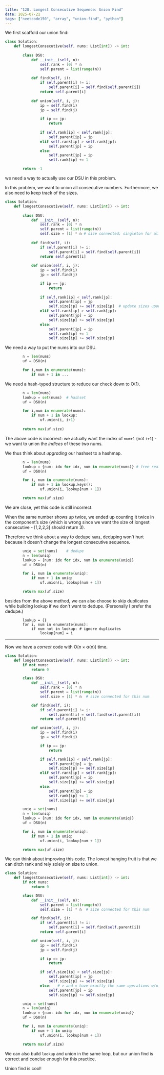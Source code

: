 ```yaml
---
title: "128. Longest Consecutive Sequence: Union Find"
date: 2025-07-21
tags: ["neetcode150", "array", "union-find", "python"]
---
```


We first scaffold our union find:
```python
class Solution:
    def longestConsecutive(self, nums: List[int]) -> int:
        
        class DSU:
            def __init__(self, n):
                self.rank = [0] * n
                self.parent = list(range(n))
            
            def find(self, i):
                if self.parent[i] != i:
                    self.parent[i] = self.find(self.parent[i])
                return self.parent[i]
            
            def union(self, i, j):
                ip = self.find(i)
                jp = self.find(j)

                if ip == jp:
                    return
                
                if self.rank[ip] < self.rank[jp]:
                    self.parent[ip] = jp
                elif self.rank[ip] > self.rank[jp]:
                    self.parent[jp] = ip
                else:
                    self.parent[jp] = ip
                    self.rank[ip] += 1

        return -1
```

we need a way to actually use our DSU in this problem.

In this problem, we want to union all consecutive numbers. Furthermore, we also need to keep track of the sizes.

```python
class Solution:
    def longestConsecutive(self, nums: List[int]) -> int:
        
        class DSU:
            def __init__(self, n):
                self.rank = [0] * n
                self.parent = list(range(n))
                self.size = [1] * n # size connected; singleton for all num at first
            
            def find(self, i):
                if self.parent[i] != i:
                    self.parent[i] = self.find(self.parent[i])
                return self.parent[i]
            
            def union(self, i, j):
                ip = self.find(i)
                jp = self.find(j)

                if ip == jp:
                    return
                
                if self.rank[ip] < self.rank[jp]:
                    self.parent[ip] = jp
                    self.size[jp] += self.size[ip]  # update sizes upon union
                elif self.rank[ip] > self.rank[jp]:
                    self.parent[jp] = ip
                    self.size[ip] += self.size[jp]
                else:
                    self.parent[jp] = ip
                    self.rank[ip] += 1
                    self.size[ip] += self.size[jp]
```

We need a way to put the nums into our DSU.

```python
        n = len(nums)
        uf = DSU(n)

        for i,num in enumerate(nums):
            if num + 1 in ...
```

We need a hash-typed structure to reduce our check down to O(1).

```python
        n = len(nums)
        lookup = set(nums)  # hashset
        uf = DSU(n)

        for i,num in enumerate(nums):
            if num + 1 in lookup:
                uf.union(i, i+1)
        
        return max(uf.size)
```

The above code is incorrect: we actually want the index of `num+1` (not `i+1`) - we want to union the _indices_ of these two nums.

We thus think about _upgrading_ our hashset to a hashmap.

```python
        n = len(nums)
        lookup = {num: idx for idx, num in enumerate(nums)} # free real estate
        uf = DSU(n)

        for i, num in enumerate(nums):
            if num + 1 in lookup.keys():
                uf.union(i, lookup[num + 1])

        return max(uf.size)
```

We are close, yet this code is still incorrect.

When the same number shows up twice, we ended up counting it twice in the component’s size (which is wrong since we want the size of longest consecutive - [1,2,2,3] should return 3).

Therefore we think about a way to dedupe `nums`, deduping won't hurt because it doesn't change the longest consecutive sequence.

```python
        uniq = set(nums)    # dedupe
        n = len(uniq)
        lookup = {num: idx for idx, num in enumerate(uniq)}
        uf = DSU(n)

        for i, num in enumerate(uniq):
            if num + 1 in uniq:
                uf.union(i, lookup[num + 1])

        return max(uf.size)
```

besides from the above method, we can also choose to skip duplicates while building lookup if we don't want to dedupe. (Personally I prefer the dedupe.)

```python3
        lookup = {}
        for i, num in enumerate(nums):
            if num not in lookup: # ignore duplicates
                lookup[num] = i
```

---

Now we have a _correct_ code with O(n × α(n)) time.

```python
class Solution:
    def longestConsecutive(self, nums: List[int]) -> int:
        if not nums:
            return 0

        class DSU:
            def __init__(self, n):
                self.rank = [0] * n
                self.parent = list(range(n))
                self.size = [1] * n  # size connected for this num

            def find(self, i):
                if self.parent[i] != i:
                    self.parent[i] = self.find(self.parent[i])
                return self.parent[i]

            def union(self, i, j):
                ip = self.find(i)
                jp = self.find(j)

                if ip == jp:
                    return

                if self.rank[ip] < self.rank[jp]:
                    self.parent[ip] = jp
                    self.size[jp] += self.size[ip]
                elif self.rank[ip] > self.rank[jp]:
                    self.parent[jp] = ip
                    self.size[ip] += self.size[jp]
                else:
                    self.parent[jp] = ip
                    self.rank[ip] += 1
                    self.size[ip] += self.size[jp]

        uniq = set(nums)
        n = len(uniq)
        lookup = {num: idx for idx, num in enumerate(uniq)}
        uf = DSU(n)

        for i, num in enumerate(uniq):
            if num + 1 in uniq:
                uf.union(i, lookup[num + 1])

        return max(uf.size)
```

We can think about improving this code. The lowest hanging fruit is that we can ditch rank and rely solely on size to union.

```python
class Solution:
    def longestConsecutive(self, nums: List[int]) -> int:
        if not nums:
            return 0

        class DSU:
            def __init__(self, n):
                self.parent = list(range(n))
                self.size = [1] * n  # size connected for this num

            def find(self, i):
                if self.parent[i] != i:
                    self.parent[i] = self.find(self.parent[i])
                return self.parent[i]

            def union(self, i, j):
                ip = self.find(i)
                jp = self.find(j)

                if ip == jp:
                    return

                if self.size[ip] < self.size[jp]:
                    self.parent[ip] = jp
                    self.size[jp] += self.size[ip]
                else:   # > and = have exactly the same operations w/o rank
                    self.parent[jp] = ip
                    self.size[ip] += self.size[jp]

        uniq = set(nums)
        n = len(uniq)
        lookup = {num: idx for idx, num in enumerate(uniq)}
        uf = DSU(n)

        for i, num in enumerate(uniq):
            if num + 1 in uniq:
                uf.union(i, lookup[num + 1])

        return max(uf.size)
```

We can also build `lookup` and union in the same loop, but our union find is correct and concise enough for this practice.

Union find is cool!